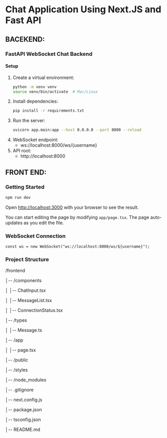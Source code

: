 # Chat Application Using Next.JS and Fast API


## BACEKEND:

### FastAPI WebSocket Chat Backend

#### Setup

1. Create a virtual environment:
    ```bash
    python -m venv venv
    source venv/bin/activate  # Mac/Linux
    ```
2. Install dependencies:
    ```bash
    pip install -r requirements.txt
    ```
3. Run the server:
    ```bash
    uvicorn app.main:app --host 0.0.0.0 --port 8000 --reload
    ```
4. WebSocket endpoint:
    - ws://localhost:8000/ws/{username}
5. API root:
    - http://localhost:8000



## FRONT END:

### Getting Started


```bash
npm run dev
```

Open [http://localhost:3000](http://localhost:3000) with your browser to see the result.

You can start editing the page by modifying `app/page.tsx`. The page auto-updates as you edit the file.

###  WebSocket Connection
``` const ws = new WebSocket("ws://localhost:8000/ws/${username}"); ```

### Project Structure
/frontend

│-- /components

│   │-- ChatInput.tsx

│   │-- MessageList.tsx

│   │-- ConnectionStatus.tsx

│-- /types

│   │-- Message.ts

│-- /app

│   │-- page.tsx

│-- /public

│-- /styles

│-- /node_modules

│-- .gitignore

│-- next.config.js

│-- package.json

│-- tsconfig.json

│-- README.md


